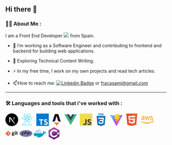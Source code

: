 ## Hi there 👋




### :woman_technologist: About Me :
I am a Front End Developer <img src="https://media.giphy.com/media/WUlplcMpOCEmTGBtBW/giphy.gif" width="30"> from Spain.
- :telescope: I’m working as a Software Engineer and contributing to frontend and backend for building web applications.

- :seedling: Exploring Technical Content Writing.

- :zap: In my free time, I work on my own projects and read tech articles.

- :mailbox:How to reach me: [![Linkedin Badge](https://img.shields.io/badge/-sami-blue?style=flat&logo=Linkedin&logoColor=white)](https://www.linkedin.com/in/sami-fraca-amghar-76b640194/) or fracasami@gmail.com

---
### :hammer_and_wrench: Languages and tools that i've worked with :
<div>
  <img src="https://github.com/devicons/devicon/blob/master/icons/nextjs/nextjs-original.svg" title="nextjs" alt="nextjs" width="40" height="40"/>&nbsp;
  <img src="https://github.com/devicons/devicon/blob/master/icons/react/react-original-wordmark.svg" title="React" alt="React" width="40" height="40"/>&nbsp;
  <img src="https://github.com/devicons/devicon/blob/master/icons/typescript/typescript-plain.svg" title="Typescript" **alt="typescript" width="40" height="40"/>
  <img src="https://github.com/devicons/devicon/blob/master/icons/astro/astro-original.svg" title="Astro" **alt="astro" width="40" height="40"/>
  <img src="https://github.com/devicons/devicon/blob/master/icons/vuejs/vuejs-original.svg" title="Vue" alt="vue" width="40" height="40"/>&nbsp;
  <img src="https://github.com/devicons/devicon/blob/master/icons/javascript/javascript-original.svg" title="JavaScript" alt="JavaScript" width="40" height="40"/>&nbsp;
  <img src="https://github.com/devicons/devicon/blob/master/icons/css3/css3-plain-wordmark.svg"  title="CSS3" alt="CSS" width="40" height="40"/>&nbsp;
  <img src="https://github.com/devicons/devicon/blob/master/icons/vitejs/vitejs-original.svg"  title="Vitejs" alt="Vitejs" width="40" height="40"/>&nbsp;
  <img src="https://github.com/devicons/devicon/blob/master/icons/html5/html5-original.svg" title="HTML5" alt="HTML" width="40" height="40"/>&nbsp;
  <img src="https://github.com/devicons/devicon/blob/master/icons/amazonwebservices/amazonwebservices-plain-wordmark.svg" title="AWS" alt="AWS" width="40" height="40"/>&nbsp;
  <img src="https://github.com/devicons/devicon/blob/master/icons/git/git-original-wordmark.svg" title="Git" **alt="Git" width="40" height="40"/>
  <img src="https://github.com/devicons/devicon/blob/master/icons/php/php-original.svg" title="PHP" **alt="PHP" width="40" height="40"/>
  <img src="https://github.com/devicons/devicon/blob/master/icons/docker/docker-plain.svg" title="Docker" **alt="Docker" width="40" height="40"/>
  <img src="https://github.com/devicons/devicon/blob/master/icons/csharp/csharp-original.svg" title="Docker" **alt="Docker" width="40" height="40"/>
</div>
